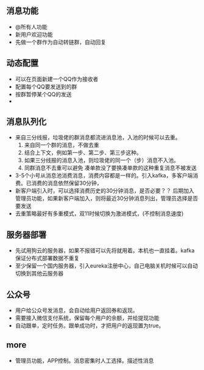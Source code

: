 ## 消息功能
 - @所有人功能
 - 新用户欢迎功能
 - 先做一个群作为自动转链群，自动回复

## 动态配置
- 可以在页面新建一个QQ作为接收者
- 配置每个QQ要发送到的群
- 按群暂停某个QQ的发送
- 

## 消息队列化
 - 来自三分线报，垃圾佬的群消息都流进消息池，入池的时候可以去重。
    1. 来自同一个群的消息，不做去重
    2. 结合上下文，例如第一步、第二步、第三步这种。
    3. 如果三分线报的消息入池，则垃圾佬的同一个（步）消息不入池。
    4. 同群消息不去重可以避免 凑单款没了要换凑单款的这种重复消息不被发送
 - 3-5个小号从消息池消费消息，消费内容都是一样的。引入kafka，多客户端消费。已消费的消息依然保留30分钟，
 - 新客户端引入时，可以选择消费历史的30分钟消息，是否必要？？ 后期加入管理员功能，如果新客户端加入，则将最近30分钟消息列出，管理员选择是否要发送
 - 去重策略最好有多重模式，双11时候切换为激进模式，(不控制消息速度)

## 服务器部署
 - 先试用狗云的服务器，如果不报错可以先将就用着。本机也一直挂着。kafka保证分布式部署数据不重复
 - 至少保留一个国内服务器，引入eureka注册中心，自己电脑关机时候可以自动切换到其他云服务器

## 公众号
 - 用户给公众号发消息，会自动给用户返回券和返现。
 - 需要接入微信支付系统，保留每个用户的余额，并给提现功能
 - 自动跟单，定时任务。跟单成功时，才把用户的返现置为true。

## more
 - 管理员功能，APP控制。消息密集时人工选择。描述性消息
